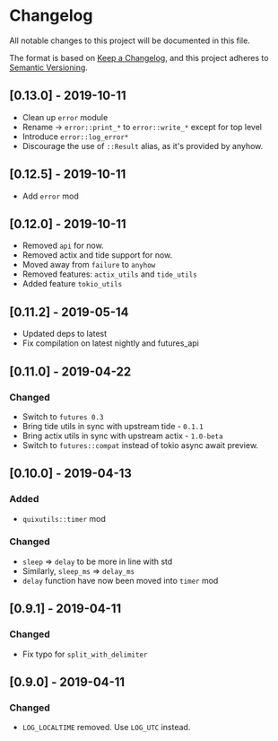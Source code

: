 # Changelog

All notable changes to this project will be documented in this file.

The format is based on [Keep a Changelog](https://keepachangelog.com/en/1.0.0/),
and this project adheres to [Semantic Versioning](https://semver.org/spec/v2.0.0.html).

## [0.13.0] - 2019-10-11

- Clean up `error` module
- Rename -> `error::print_*` to `error::write_*` except for top level
- Introduce `error::log_error*`
- Discourage the use of `::Result` alias, as it's provided by anyhow.

## [0.12.5] - 2019-10-11

- Add `error` mod

## [0.12.0] - 2019-10-11

- Removed `api` for now.
- Removed actix and tide support for now.
- Moved away from `failure` to `anyhow`
- Removed features: `actix_utils` and `tide_utils`
- Added feature `tokio_utils`

## [0.11.2] - 2019-05-14

- Updated deps to latest
- Fix compilation on latest nightly and futures_api

## [0.11.0] - 2019-04-22

### Changed

- Switch to `futures 0.3`
- Bring tide utils in sync with upstream tide - `0.1.1`
- Bring actix utils in sync with upstream actix - `1.0-beta`
- Switch to `futures::compat` instead of tokio async await preview.

## [0.10.0] - 2019-04-13

### Added

- `quixutils::timer` mod

### Changed

- `sleep` => `delay` to be more in line with std
- Similarly, `sleep_ms` => `delay_ms`
- `delay` function have now been moved into `timer` mod

## [0.9.1] - 2019-04-11

### Changed

- Fix typo for `split_with_delimiter`

## [0.9.0] - 2019-04-11

### Changed

- `LOG_LOCALTIME` removed. Use `LOG_UTC` instead.